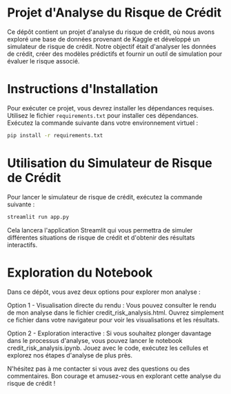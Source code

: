 # Projet d'Analyse du Risque de Crédit

Ce dépôt contient un projet d'analyse du risque de crédit, où nous avons exploré une base de données provenant de Kaggle et développé un simulateur de risque de crédit. 
Notre objectif était d'analyser les données de crédit, créer des modèles prédictifs et fournir un outil de simulation pour évaluer le risque associé.

# Instructions d'Installation

Pour exécuter ce projet, vous devrez installer les dépendances requises. Utilisez le fichier `requirements.txt` pour installer ces dépendances. 
Exécutez la commande suivante dans votre environnement virtuel :
```bash
pip install -r requirements.txt
```
# Utilisation du Simulateur de Risque de Crédit
Pour lancer le simulateur de risque de crédit, exécutez la commande suivante :

```bash
streamlit run app.py
```
Cela lancera l'application Streamlit qui vous permettra de simuler différentes situations de risque de crédit et d'obtenir des résultats interactifs.

# Exploration du Notebook
Dans ce dépôt, vous avez deux options pour explorer mon analyse :

Option 1 - Visualisation directe du rendu :
Vous pouvez consulter le rendu de mon analyse dans le fichier credit_risk_analysis.html. 
Ouvrez simplement ce fichier dans votre navigateur pour voir les visualisations et les résultats.

Option 2 - Exploration interactive :
Si vous souhaitez plonger davantage dans le processus d'analyse, vous pouvez lancer le notebook credit_risk_analysis.ipynb. 
Jouez avec le code, exécutez les cellules et explorez nos étapes d'analyse de plus près.

N'hésitez pas à me contacter si vous avez des questions ou des commentaires. 
Bon courage et amusez-vous en explorant cette analyse du risque de crédit !
